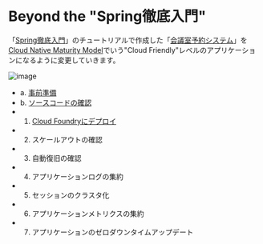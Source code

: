 # Beyond the "Spring徹底入門"

「[Spring徹底入門](http://bit.ly/spring-boot)」のチュートリアルで作成した「[会議室予約システム](https://github.com/making/mrs)」を [Cloud Native Maturity Model](https://www.enterpriseirregulars.com/103240/cloud-native-nice-get/)でいう"Cloud Friendly"レベルのアプリケーションになるように変更していきます。

![image](https://cloud.githubusercontent.com/assets/106908/18636478/f34f0902-7ec3-11e6-9a60-d8824dd9b48b.png)


* a. [事前準備](prerequisite.md)
* b. [ソースコードの確認](checking-sourcecode.md)
* 1. [Cloud Foundryにデプロイ](cf-push.md)
* 2. スケールアウトの確認
* 3. 自動復旧の確認
* 4. アプリケーションログの集約
* 5. セッションのクラスタ化
* 6. アプリケーションメトリクスの集約
* 7. アプリケーションのゼロダウンタイムアップデート

